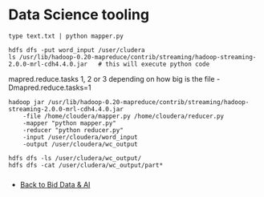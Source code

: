 # Data Science tooling


```
type text.txt | python mapper.py
```

```
hdfs dfs -put word_input /user/cludera
ls /usr/lib/hadoop-0.20-mapreduce/contrib/streaming/hadoop-streaming-2.0.0-mrl-cdh4.4.0.jar   # this will execute python code
```
mapred.reduce.tasks 1, 2 or 3 depending on how big is the file  -Dmapred.reduce.tasks=1
```
hadoop jar /usr/lib/hadoop-0.20-mapreduce/contrib/streaming/hadoop-streaming-2.0.0-mrl-cdh4.4.0.jar 
    -file /home/cloudera/mapper.py /home/cloudera/reducer.py 
    -mapper "python mapper.py"
    -reducer "python reducer.py"
    -input /user/cloudera/word_input
    -output /user/cloudera/wc_output
```

```
hdfs dfs -ls /user/cludera/wc_output/
hdfs dfs -cat /user/cludera/wc_output/part*
```

###
- [Back to Bid Data & AI](https://github.com/ermalaliraj/bigdata_and_ai)